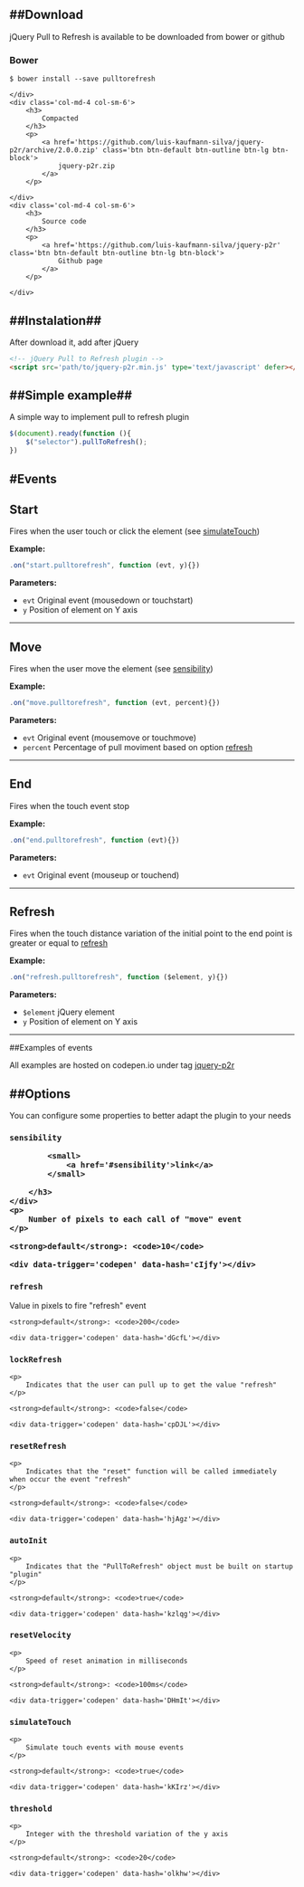 ##Download
---

jQuery Pull to Refresh is available to be downloaded from bower or github


<div class='row' markdown='1'>
    <div class='col-md-4 col-sm-12'>
        <h3>
            Bower
        </h3>
        <p>
            <pre><code class='lang-shell'>$ bower install --save pulltorefresh</code></pre>
        </p>
        
    </div>
    <div class='col-md-4 col-sm-6'>
        <h3>
            Compacted
        </h3>
        <p>
            <a href='https://github.com/luis-kaufmann-silva/jquery-p2r/archive/2.0.0.zip' class='btn btn-default btn-outline btn-lg btn-block'>
                jquery-p2r.zip
            </a>
        </p>
        
    </div>
    <div class='col-md-4 col-sm-6'>
        <h3>
            Source code
        </h3>
        <p>
            <a href='https://github.com/luis-kaufmann-silva/jquery-p2r' class='btn btn-default btn-outline btn-lg btn-block'>
                Github page
            </a>
        </p>
        
    </div>

</div>

##Instalation##
---
After download it, add after jQuery

```html
<!-- jQuery Pull to Refresh plugin -->
<script src='path/to/jquery-p2r.min.js' type='text/javascript' defer></script>
```

##Simple example##
---

A simple way to implement pull to refresh plugin

```js
$(document).ready(function (){
    $("selector").pullToRefresh();
})
```


#Events
---

## Start 

Fires when the user touch or click the element (see [simulateTouch][1])

**Example:**

```js
.on("start.pulltorefresh", function (evt, y){})
```


**Parameters:**
-   `evt` Original event (mousedown or touchstart)
-   `y` Position of element on Y axis

---

## Move

Fires when the user move the element (see [sensibility][2])

**Example:**

```js
.on("move.pulltorefresh", function (evt, percent){})
```


**Parameters:**
-   `evt` Original event (mousemove or touchmove)
-   `percent` Percentage of pull moviment based on option [refresh][3]

---

## End

Fires when the touch event stop

**Example:**

```js
.on("end.pulltorefresh", function (evt){})
```


**Parameters:**
-   `evt` Original event (mouseup or touchend)

---


## Refresh

Fires when the touch distance variation of the initial point to the end point is greater or equal to [refresh][3]

**Example:**

```js
.on("refresh.pulltorefresh", function ($element, y){})
```


**Parameters:**
-   `$element` jQuery element
-   `y` Position of element on Y axis

---


##Examples of events

All examples are hosted on codepen.io under tag <a href='http://codepen.io/tag/jquery-p2r/' target="_blank">jquery-p2r</a>

<div data-trigger='codepen' data-autostart='true' data-hash="AkyLH"></div>



  [1]: /options/#simulateTouch
  [2]: /options/#sensibility
  [3]: /options/#refresh

##Options
---

You can configure some properties to better adapt the plugin to your needs

<div id='sensibility'>
    <div class='page-header'>
        <h3 class='show-link-hover'>
            <code>sensibility</code>
            
            <small>
                <a href='#sensibility'>link</a>
            </small>
        
        </h3>
    </div>
    <p>
        Number of pixels to each call of "move" event
    </p>
    
    <strong>default</strong>: <code>10</code>

    <div data-trigger='codepen' data-hash='cIjfy'></div>

</div>

<div id='refresh'>
    <h3>
        <code>refresh</code>
    </h3>
    <p>
        Value in pixels to fire "refresh" event
    </p>

    <strong>default</strong>: <code>200</code>
    
    <div data-trigger='codepen' data-hash='dGcfL'></div>

</div>

<div id='lockRefresh'>
    <h3>
        <code>lockRefresh</code>
    </h3>

    <p>
        Indicates that the user can pull up to get the value "refresh"
    </p>

    <strong>default</strong>: <code>false</code>
    
    <div data-trigger='codepen' data-hash='cpDJL'></div>

</div>

<div id='resetRefresh'>
    <h3>
        <code>resetRefresh</code>
    </h3>

    <p>
        Indicates that the "reset" function will be called immediately when occur the event "refresh"
    </p>

    <strong>default</strong>: <code>false</code>
    
    <div data-trigger='codepen' data-hash='hjAgz'></div>

</div>

<div id='autoInit'>
    <h3>
        <code>autoInit</code>
    </h3>

    <p>
        Indicates that the "PullToRefresh" object must be built on startup "plugin"
    </p>

    <strong>default</strong>: <code>true</code>

    <div data-trigger='codepen' data-hash='kzlqg'></div>

</div>

<div id='resetVelocity'>
    <h3>
        <code>resetVelocity</code>
    </h3>

    <p>
        Speed of reset animation in milliseconds
    </p>

    <strong>default</strong>: <code>100ms</code>

    <div data-trigger='codepen' data-hash='DHmIt'></div>

</div>

<div id='simulateTouch'>
    <h3>
        <code>simulateTouch</code>
    </h3>

    <p>
        Simulate touch events with mouse events
    </p>

    <strong>default</strong>: <code>true</code>

    <div data-trigger='codepen' data-hash='kKIrz'></div>

</div>

<div id='threshold'>
    <h3>
        <code>threshold</code>
    </h3>

    <p>
        Integer with the threshold variation of the y axis
    </p>

    <strong>default</strong>: <code>20</code>

    <div data-trigger='codepen' data-hash='olkhw'></div>

</div>






